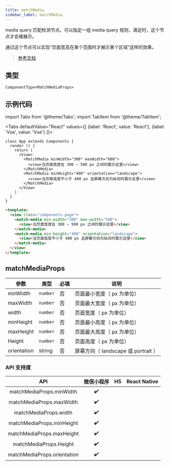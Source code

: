 ```yaml
---
title: matchMedia
sidebar_label: matchMedia
---
```



media query 匹配检测节点。可以指定一组 media query 规则，满足时，这个节点才会被展示。

通过这个节点可以实现“页面宽高在某个范围时才展示某个区域”这样的效果。


> [参考文档](https://developers.weixin.qq.com/miniprogram/dev/component/match-media.html)

## 类型

```tsx
ComponentType<MatchMediaProps>
```

## 示例代码

import Tabs from '@theme/Tabs';
import TabItem from '@theme/TabItem';

<Tabs
  defaultValue="React"
  values={[
    {label: 'React', value: 'React'},
 {label: 'Vue', value: 'Vue'}
 ]}>
<TabItem value="React">

```tsx
class App extends Components {
  render () {
    return (
      <View>
        <MatchMedia minWidth="300" maxWidth="600">
          <view>当页面宽度在 300 ~ 500 px 之间时展示这里</view>
        </MatchMedia>
        <MatchMedia minHeight="400" orientation="landscape">
          <view>当页面高度不小于 400 px 且屏幕方向为纵向时展示这里</view>
        </MatchMedia>
      </View>
    )
  }
}
```
</TabItem>

<TabItem value="Vue">

```html
<template>
  <view class="components-page">
    <match-media min-width="300" max-width="500">
      <view>当页面宽度在 300 ~ 500 px 之间时展示这里</view>
    </match-media>
    <match-media min-height="400" orientation="landscape">
      <view>当页面高度不小于 400 px 且屏幕方向为纵向时展示这里</view>
    </match-media>
  </view>
</template>
```
  
</TabItem>
</Tabs>

## matchMediaProps

<table>
  <thead>
    <tr>
      <th>参数</th>
      <th>类型</th>
      <th style={{ textAlign: "center"}}>必填</th>
      <th>说明</th>
    </tr>
  </thead>
  <tbody>
    <tr>
      <td>minWidth</td>
      <td><code>number</code></td>
      <td style={{ textAlign: "center"}}>否</td>
      <td>页面最小宽度（ px 为单位）</td>
    </tr>
    <tr>
      <td>maxWidth</td>
      <td><code>number</code></td>
      <td style={{ textAlign: "center"}}>否</td>
      <td>页面最大宽度（ px 为单位）</td>
    </tr>
    <tr>
      <td>width</td>
      <td><code>number</code></td>
      <td style={{ textAlign: "center"}}>否</td>
      <td>页面宽度（ px 为单位）</td>
    </tr>
    <tr>
      <td>minHeight</td>
      <td><code>number</code></td>
      <td style={{ textAlign: "center"}}>否</td>
      <td>页面最小高度（ px 为单位）</td>
    </tr>
    <tr>
      <td>maxHeight</td>
      <td><code>number</code></td>
      <td style={{ textAlign: "center"}}>否</td>
      <td>页面最大高度（ px 为单位）</td>
    </tr>
    <tr>
      <td>Height</td>
      <td><code>number</code></td>
      <td style={{ textAlign: "center"}}>否</td>
      <td>页面高度（ px 为单位）</td>
    </tr>
    <tr>
      <td>orientation</td>
      <td>string</td>
      <td style={{ textAlign: "center"}}>否</td>
      <td>屏幕方向（ landscape 或 portrait ）</td>
    </tr>
  </tbody>
</table>

### API 支持度

|             API             | 微信小程序 | H5 | React Native |
|:---------------------------:|:-----:|:--:|:------------:|
|  matchMediaProps.minWidth   |  ✔️   |    |              |
|  matchMediaProps.maxWidth   |  ✔️   |    |              |
|    matchMediaProps.width    |  ✔️   |    |              |
|  matchMediaProps.minHeight  |  ✔️   |    |              |
|  matchMediaProps.maxHeight  |  ✔️   |    |              |
|   matchMediaProps.Height    |  ✔️   |    |              |
| matchMediaProps.orientation |  ✔️   |    |              |


